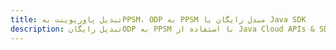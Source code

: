 ---title: تبدیل پاورپوینت بهPPSM، ODP به PPSM مبدل رایگان یا Java SDKdescription: تبدیل رایگانODP به PPSM با استفاده از Java Cloud APIs & SDK. همچنین اسناد Microsoft PowerPoint را در Cloud ایجاد، ویرایش و رندر کنید.---